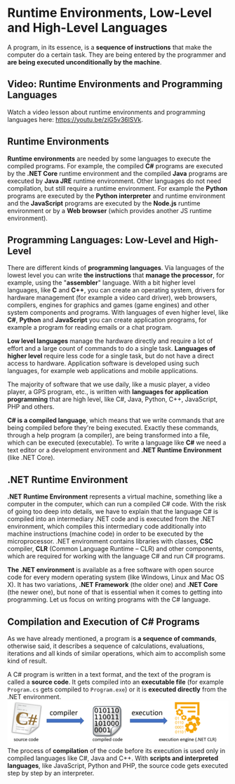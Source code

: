 # Runtime Environments, Low-Level and High-Level Languages

A program, in its essence, is a **sequence of instructions** that make the computer do a certain task. They are being entered by the programmer and **are being executed unconditionally by the machine**.

## Video: Runtime Environments and Programming Languages

Watch a video lesson about runtime environments and programming languages here: https://youtu.be/ziG5v36lSVk.

## Runtime Environments

**Runtime environments** are needed by some languages to execute the compiled programs. For example, the compiled **C\#** programs are executed by the **.NET Core** runtime environment and the compiled **Java** programs are executed by **Java JRE** runtime environment. Other languages do not need compilation, but still require a runtime environment. For example the **Python** programs are executed by the **Python interpreter** and runtime environment and the **JavaScript** programs are executed by the **Node.js** runtime environment or by a **Web browser** \(which provides another JS runtime environment\).

## Programming Languages: Low-Level and High-Level

There are different kinds of **programming languages**. Via languages of the lowest level you can write **the instructions** that **manage the processor**, for example, using the "**assembler**" language. With a bit higher level languages, like **C** and **C++**, you can create an operating system, drivers for hardware management \(for example a video card driver\), web browsers, compilers, engines for graphics and games \(game engines\) and other system components and programs. With languages of even higher level, like **C\#**, **Python** and **JavaScript** you can create application programs, for example a program for reading emails or a chat program.

**Low level languages** manage the hardware directly and require a lot of effort and a large count of commands to do a single task. **Languages of higher level** require less code for a single task, but do not have a direct access to hardware. Application software is developed using such languages, for example web applications and mobile applications.

The majority of software that we use daily, like a music player, a video player, a GPS program, etc., is written with **languages for application programming** that are high level, like C\#, Java, Python, C++, JavaScript, PHP and others.

**C\# is a compiled language**, which means that we write commands that are being compiled before they're being executed. Exactly these commands, through a help program \(a compiler\), are being transformed into a file, which can be executed \(executable\). To write a language like **C\#** we need a text editor or a development environment and **.NET Runtime Environment** \(like .NET Core\).

## **.NET Runtime Environment**

**.NET Runtime Environment** represents a virtual machine, something like a computer in the computer, which can run a compiled C\# code. With the risk of going too deep into details, we have to explain that the language C\# is compiled into an intermediary .NET code and is executed from the .NET environment, which compiles this intermediary code additionally into machine instructions \(machine code\) in order to be executed by the microprocessor. .NET environment contains libraries with classes, **CSC** compiler, **CLR** \(Common Language Runtime – CLR\) and other components, which are required for working with the language C\# and run C\# programs.

**The .NET environment** is available as a free software with open source code for every modern operating system \(like Windows, Linux and Mac OS X\). It has two variations, **.NET Framework** \(the older one\) and **.NET Core** \(the newer one\), but none of that is essential when it comes to getting into programming. Let us focus on writing programs with the C\# language.

## Compilation and Execution of C\# Programs

As we have already mentioned, a program is **a sequence of commands**, otherwise said, it describes a sequence of calculations, evaluations, iterations and all kinds of similar operations, which aim to accomplish some kind of result.

A C\# program is written in a text format, and the text of the program is called a **source code**. It gets compiled into an **executable file** \(for example `Program.cs` gets compiled to `Program.exe`\) or it is **executed directly** from the .NET environment.![](/assets/chapter-1-images/csharp-compilation-and-execution-diagram.png)The process of **compilation** of the code before its execution is used only in compiled languages like C\#, Java and C++. With **scripts and interpreted languages**, like JavaScript, Python and PHP, the source code gets executed step by step by an interpreter.


